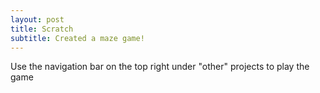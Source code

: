 ```yaml
---
layout: post
title: Scratch
subtitle: Created a maze game!
---
```


Use the navigation bar on the top right under "other" projects to play the game
